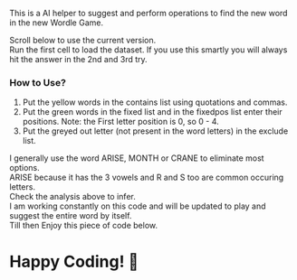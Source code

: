 This is a AI helper to suggest and perform operations to find the new word in the new Wordle Game.


Scroll below to use the current version.   
Run the first cell to load the dataset.
If you use this smartly you will always hit the answer in the 2nd and  3rd try.  

### How to Use?  
1. Put the yellow words in the contains list using quotations and commas.   
2. Put the green words in the fixed list and in the fixedpos list enter their positions. Note: the First letter position is 0, so 0 - 4.   
3. Put the greyed out letter (not present in the word letters) in the exclude list.

I generally use the word ARISE, MONTH or CRANE to eliminate most options.   
 ARISE because it has the 3 vowels and R and S too are common occuring letters.    
Check the analysis above to infer.    
I am working constantly on this code and will be  updated to play and suggest the entire word by itself.      
Till then Enjoy this piece of code below.  


# Happy Coding! 🙂
